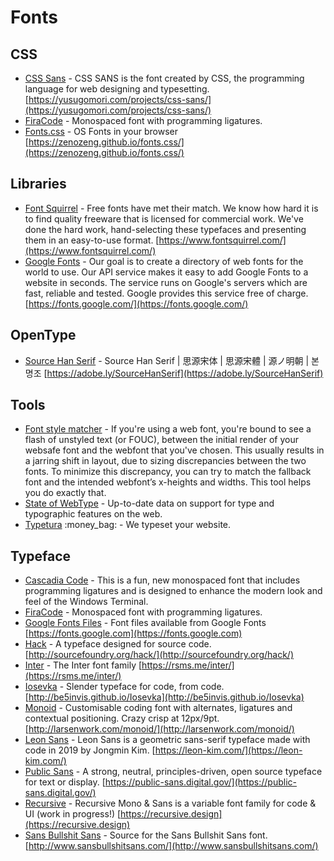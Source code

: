 # Fonts

## CSS

- [CSS Sans](https://github.com/yusugomori/csssans)  - CSS SANS is the font created by CSS, the programming language for web designing and typesetting. [https://yusugomori.com/projects/css-sans/](https://yusugomori.com/projects/css-sans/)
- [FiraCode](https://github.com/tonsky/FiraCode)  - Monospaced font with programming ligatures.
- [Fonts.css](https://github.com/zenozeng/fonts.css)  - OS Fonts in your browser [https://zenozeng.github.io/fonts.css/](https://zenozeng.github.io/fonts.css/)

## Libraries

- [Font Squirrel](https://www.fontsquirrel.com/) - Free fonts have met their match. We know how hard it is to find quality freeware that is licensed for commercial work. We've done the hard work, hand-selecting these typefaces and presenting them in an easy-to-use format. [https://www.fontsquirrel.com/](https://www.fontsquirrel.com/)
- [Google Fonts](https://fonts.google.com/) - Our goal is to create a directory of web fonts for the world to use. Our API service makes it easy to add Google Fonts to a website in seconds. The service runs on Google's servers which are fast, reliable and tested. Google provides this service free of charge. [https://fonts.google.com/](https://fonts.google.com/)

## OpenType

- [Source Han Serif](https://github.com/adobe-fonts/source-han-serif)  - Source Han Serif | 思源宋体 | 思源宋體 | 源ノ明朝 | 본명조 [https://adobe.ly/SourceHanSerif](https://adobe.ly/SourceHanSerif)

## Tools

- [Font style matcher](https://meowni.ca/font-style-matcher/) - If you're using a web font, you're bound to see a flash of unstyled text (or FOUC), between the initial render of your websafe font and the webfont that you've chosen. This usually results in a jarring shift in layout, due to sizing discrepancies between the two fonts. To minimize this discrepancy, you can try to match the fallback font and the intended webfont’s x-heights and widths. This tool helps you do exactly that.
- [State of WebType](http://stateofwebtype.com/) - Up-to-date data on support for type and typographic features on the web.
- [Typetura](https://typetura.com/) :money_bag: - We typeset your website.

## Typeface

- [Cascadia Code](https://github.com/microsoft/cascadia-code)  - This is a fun, new monospaced font that includes programming ligatures and is designed to enhance the modern look and feel of the Windows Terminal.
- [FiraCode](https://github.com/tonsky/FiraCode)  - Monospaced font with programming ligatures.
- [Google Fonts Files](https://github.com/google/fonts)  - Font files available from Google Fonts [https://fonts.google.com](https://fonts.google.com)
- [Hack](https://github.com/chrissimpkins/Hack)  - A typeface designed for source code. [http://sourcefoundry.org/hack/](http://sourcefoundry.org/hack/)
- [Inter](https://github.com/rsms/inter)  - The Inter font family [https://rsms.me/inter/](https://rsms.me/inter/)
- [Iosevka](https://github.com/be5invis/Iosevka)  - Slender typeface for code, from code. [http://be5invis.github.io/Iosevka](http://be5invis.github.io/Iosevka)
- [Monoid](https://github.com/larsenwork/monoid)  - Customisable coding font with alternates, ligatures and contextual positioning. Crazy crisp at 12px/9pt. [http://larsenwork.com/monoid/](http://larsenwork.com/monoid/)
- [Leon Sans](https://github.com/cmiscm/leonsans)  - Leon Sans is a geometric sans-serif typeface made with code in 2019 by Jongmin Kim. [https://leon-kim.com/](https://leon-kim.com/)
- [Public Sans](https://github.com/uswds/public-sans)  - A strong, neutral, principles-driven, open source typeface for text or display. [https://public-sans.digital.gov/](https://public-sans.digital.gov/)
- [Recursive](https://github.com/arrowtype/recursive/)  - Recursive Mono & Sans is a variable font family for code & UI (work in progress!) [https://recursive.design](https://recursive.design)
- [Sans Bullshit Sans](https://github.com/RoelN/SansBullshitSans)  - Source for the Sans Bullshit Sans font. [http://www.sansbullshitsans.com/](http://www.sansbullshitsans.com/)
